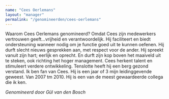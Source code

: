 ```yaml
---
name: "Cees Oerlemans"
layout: "manager"
permalink: "/genomineerden/cees-oerlemans"
---
```

Waarom Cees Oerlemans genomineerd?
Omdat Cees zijn medewerkers vertrouwen geeft...vrijheid en verantwoordelijk.
Hij faciliteert en biedt ondersteuning wanneer nodig om je functie goed uit te kunnen oefenen. Hij durft slecht nieuws gesprekken aan, met respect voor de ander. Hij spreekt vanuit zijn hart; eerlijk en oprecht. En durft zijn kop boven het maaiveld uit te steken, ook richting het hoger management.
Cees herkent talent en stimuleert verdere ontwikkeling. Tenslotte heeft hij een berg gezond verstand.
Ik ben fan van Cees. Hij is een jaar of 3 mijn leidinggevende geweest. Van 2007 tm 2010.
Hij is een van de meest gewaardeerde collega die ik ken.

_Genomineerd door Gül van den Bosch_
